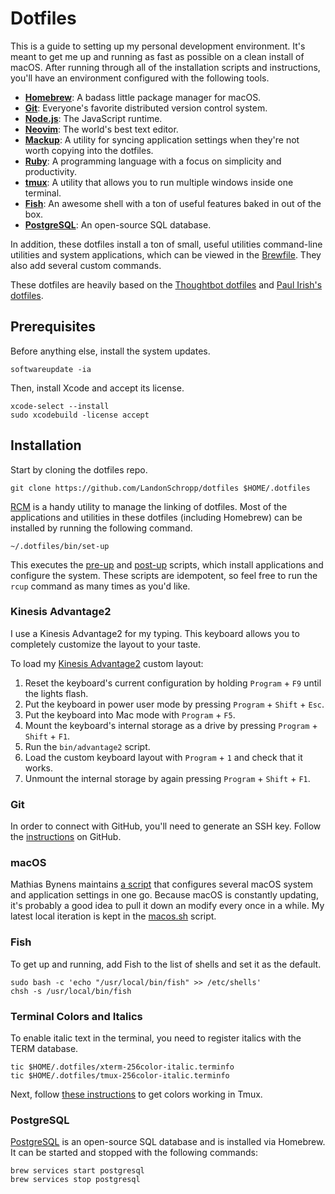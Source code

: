 # Dotfiles

This is a guide to setting up my personal development environment. It's meant to get me up and
running as fast as possible on a clean install of macOS. After running through all of the
installation scripts and instructions, you'll have an environment configured with the following
tools.

* **[Homebrew](http://mxcl.github.com/homebrew/)**: A badass little package manager for macOS.
* **[Git](https://git-scm.com/)**: Everyone's favorite distributed version control system.
* **[Node.js](https://nodejs.org/en/)**: The JavaScript runtime.
* **[Neovim](https://neovim.io/)**: The world's best text editor.
* **[Mackup](https://github.com/lra/mackup)**: A utility for syncing application settings when
  they're not worth copying into the dotfiles.
* **[Ruby](https://www.ruby-lang.org/en/)**: A programming language with a focus on simplicity and
  productivity.
* **[tmux](https://tmux.github.io/)**: A utility that allows you to run multiple windows inside one
  terminal.
* **[Fish](https://fishshell.com/)**: An awesome shell with a ton of useful features baked in out of
  the box.
* **[PostgreSQL](http://www.postgresql.org/)**: An open-source SQL database.

In addition, these dotfiles install a ton of small, useful utilities command-line utilities and
system applications, which can be viewed in the [Brewfile](Brewfile). They also add several custom
commands.

These dotfiles are heavily based on the
[Thoughtbot dotfiles](https://github.com/thoughtbot/dotfiles) and
[Paul Irish's dotfiles](https://github.com/paulirish/dotfiles).

## Prerequisites

Before anything else, install the system updates.

``` shell
softwareupdate -ia
```

Then, install Xcode and accept its license.

``` shell
xcode-select --install
sudo xcodebuild -license accept
```

## Installation

Start by cloning the dotfiles repo.

``` shell
git clone https://github.com/LandonSchropp/dotfiles $HOME/.dotfiles
```

[RCM](https://github.com/thoughtbot/rcm) is a handy utility to manage the linking of dotfiles. Most
of the applications and utilities in these dotfiles (including Homebrew) can be installed by running
the following command.

``` shell
~/.dotfiles/bin/set-up
```

This executes the [pre-up](hooks/pre-up-hooks) and [post-up](hooks/post-up-hooks) scripts, which
install applications and configure the system. These scripts are idempotent, so feel free to run the
`rcup` command as many times as you'd like.

### Kinesis Advantage2

I use a Kinesis Advantage2 for my typing. This keyboard allows you to completely customize the
layout to your taste.

To load my [Kinesis Advantage2](https://www.kinesis-ergo.com/shop/advantage2/) custom layout:

1. Reset the keyboard's current configuration by holding `Program` + `F9` until the lights flash.
2. Put the keyboard in power user mode by pressing `Program` + `Shift` + `Esc`.
3. Put the keyboard into Mac mode with `Program` + `F5`.
4. Mount the keyboard's internal storage as a drive by pressing `Program` + `Shift` + `F1`.
5. Run the `bin/advantage2` script.
6. Load the custom keyboard layout with `Program` + `1` and check that it works.
7. Unmount the internal storage by again pressing `Program` + `Shift` + `F1`.

### Git

In order to connect with GitHub, you'll need to generate an SSH key. Follow the
[instructions](https://help.github.com/articles/generating-an-ssh-key/) on GitHub.

### macOS

Mathias Bynens maintains [a script](https://mths.be/osx) that configures several macOS system and
application settings in one go. Because macOS is constantly updating, it's probably a good idea to
pull it down an modify every once in a while. My latest local iteration is kept in the
[macos.sh](macos.sh) script.

### Fish

To get up and running, add Fish to the list of shells and set it as the default.

``` shell
sudo bash -c 'echo "/usr/local/bin/fish" >> /etc/shells'
chsh -s /usr/local/bin/fish
```

### Terminal Colors and Italics

To enable italic text in the terminal, you need to register italics with the TERM database.

``` shell
tic $HOME/.dotfiles/xterm-256color-italic.terminfo
tic $HOME/.dotfiles/tmux-256color-italic.terminfo
```

Next, follow [these instructions](https://sunaku.github.io/tmux-24bit-color.html#usage) to get
colors working in Tmux.

### PostgreSQL

[PostgreSQL](http://www.postgresql.org/) is an open-source SQL database and is installed via
Homebrew. It can be started and stopped with the following commands:

``` shell
brew services start postgresql
brew services stop postgresql
```
